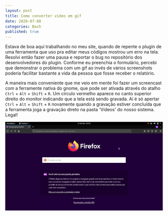 ```yaml
---
layout: post
title: Como converter video em gif 
date: 2020-07-08
categories: Bash
published: true
---
```


Estava de boa aqui trabalhando no meu site, quando de repente o plugin de uma ferramenta que uso pra editar meus códigos mostrou um erro na tela. Resolvi então fazer uma pausa e reportar o bug no repositório dos desenvolvedores do plugin. Conforme eu preenchia o formulário, percebi que demonstrar o problema com um gif ao invés de vários screenshots poderia facilitar bastante a vida da pessoa que fosse receber o relatório.

A maneira mais conveniente que me veio em mente foi fazer um screencast com a ferramente nativa do gnome, que pode ser ativada através do atalho `Ctrl` + `Alt` + `Shift` + `R`. Um círculo vermelho aparece no canto superior direito do monitor indicando que a tela está sendo gravada. Aí é só apertar `Ctrl` + `Alt` + `Shift` + `R` novamente quando a gravação estiver concluída que a ferramenta joga a gravação direto na pasta 'Vídeos' do nosso sistema. Legal!

![erro](https://github.com/PinheiroCosta/PinheiroCosta.github.io/raw/master/_images/erro.gif)
